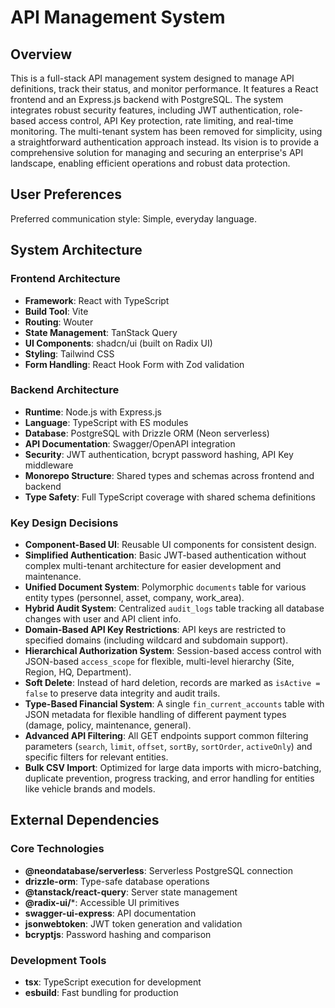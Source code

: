 # API Management System

## Overview

This is a full-stack API management system designed to manage API definitions, track their status, and monitor performance. It features a React frontend and an Express.js backend with PostgreSQL. The system integrates robust security features, including JWT authentication, role-based access control, API Key protection, rate limiting, and real-time monitoring. The multi-tenant system has been removed for simplicity, using a straightforward authentication approach instead. Its vision is to provide a comprehensive solution for managing and securing an enterprise's API landscape, enabling efficient operations and robust data protection.

## User Preferences

Preferred communication style: Simple, everyday language.

## System Architecture

### Frontend Architecture
- **Framework**: React with TypeScript
- **Build Tool**: Vite
- **Routing**: Wouter
- **State Management**: TanStack Query
- **UI Components**: shadcn/ui (built on Radix UI)
- **Styling**: Tailwind CSS
- **Form Handling**: React Hook Form with Zod validation

### Backend Architecture
- **Runtime**: Node.js with Express.js
- **Language**: TypeScript with ES modules
- **Database**: PostgreSQL with Drizzle ORM (Neon serverless)
- **API Documentation**: Swagger/OpenAPI integration
- **Security**: JWT authentication, bcrypt password hashing, API Key middleware
- **Monorepo Structure**: Shared types and schemas across frontend and backend
- **Type Safety**: Full TypeScript coverage with shared schema definitions

### Key Design Decisions
- **Component-Based UI**: Reusable UI components for consistent design.
- **Simplified Authentication**: Basic JWT-based authentication without complex multi-tenant architecture for easier development and maintenance.
- **Unified Document System**: Polymorphic `documents` table for various entity types (personnel, asset, company, work_area).
- **Hybrid Audit System**: Centralized `audit_logs` table tracking all database changes with user and API client info.
- **Domain-Based API Key Restrictions**: API keys are restricted to specified domains (including wildcard and subdomain support).
- **Hierarchical Authorization System**: Session-based access control with JSON-based `access_scope` for flexible, multi-level hierarchy (Site, Region, HQ, Department).
- **Soft Delete**: Instead of hard deletion, records are marked as `isActive = false` to preserve data integrity and audit trails.
- **Type-Based Financial System**: A single `fin_current_accounts` table with JSON metadata for flexible handling of different payment types (damage, policy, maintenance, general).
- **Advanced API Filtering**: All GET endpoints support common filtering parameters (`search`, `limit`, `offset`, `sortBy`, `sortOrder`, `activeOnly`) and specific filters for relevant entities.
- **Bulk CSV Import**: Optimized for large data imports with micro-batching, duplicate prevention, progress tracking, and error handling for entities like vehicle brands and models.

## External Dependencies

### Core Technologies
- **@neondatabase/serverless**: Serverless PostgreSQL connection
- **drizzle-orm**: Type-safe database operations
- **@tanstack/react-query**: Server state management
- **@radix-ui/***: Accessible UI primitives
- **swagger-ui-express**: API documentation
- **jsonwebtoken**: JWT token generation and validation
- **bcryptjs**: Password hashing and comparison

### Development Tools
- **tsx**: TypeScript execution for development
- **esbuild**: Fast bundling for production